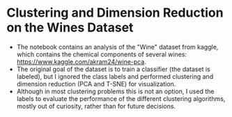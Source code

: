 # Clustering and Dimension Reduction on the Wines Dataset
* The notebook contains an analysis of the "Wine" dataset from kaggle, which contains the chemical components of several wines: https://www.kaggle.com/akram24/wine-pca.
* The original goal of the dataset is to train a classifier (the dataset is labeled), but I ignored the class labels and performed clustering and dimension reduction (PCA and T-SNE) for visualization.
* Although in most clustering problems this is not an option, I used the labels to evaluate the performance of the different clustering algorithms, mostly out of curiosity, rather than for future decisions.
